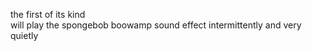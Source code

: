 the first of its kind<br>
will play the spongebob boowamp sound effect intermittently and very quietly
